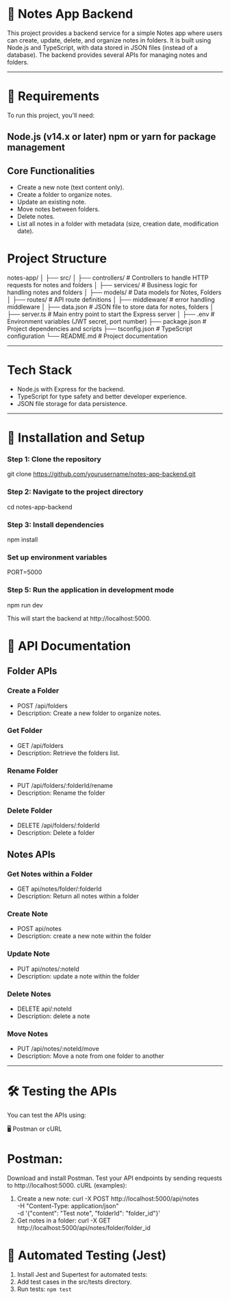 # 📒 **Notes App Backend**
This project provides a backend service for a simple Notes app where users can create, update, delete, and organize notes in folders. It is built using Node.js and TypeScript, with data stored in JSON files (instead of a database). The backend provides several APIs for managing notes and folders.

----------------------------------------------

# 📝 **Requirements**

To run this project, you'll need:

Node.js (v14.x or later)
npm or yarn for package management
--------
## Core Functionalities
* Create a new note (text content only).
*  Create a folder to organize notes.
* Update an existing note.
* Move notes between folders.
* Delete notes.
* List all notes in a folder with metadata (size, creation date, modification date).


# Project Structure
notes-app/
│
├── src/
│   ├── controllers/          # Controllers to handle HTTP requests for notes and folders
│   ├── services/             # Business logic for handling notes and folders
│   ├── models/               # Data models for Notes, Folders
│   ├── routes/               # API route definitions
│   ├── middleware/           # error handling middleware
│   ├── data.json             # JSON file to store data for notes, folders
│   ├── server.ts             # Main entry point to start the Express server
│
├── .env                      # Environment variables (JWT secret, port number)
├── package.json              # Project dependencies and scripts
├── tsconfig.json             # TypeScript configuration
└── README.md                 # Project documentation

-----------------------------------------------

# Tech Stack
* Node.js with Express for the backend.
* TypeScript for type safety and better developer experience.
* JSON file storage for data persistence.

-----------------------------------------------
# 🚀 Installation and Setup
### Step 1: Clone the repository
git clone https://github.com/yourusername/notes-app-backend.git
### Step 2: Navigate to the project directory
cd notes-app-backend
### Step 3: Install dependencies
npm install
### Set up environment variables
PORT=5000
### Step 5: Run the application in development mode
npm run dev


This will start the backend at http://localhost:5000.

# 📑 **API Documentation**

## Folder APIs
### Create a Folder
* POST /api/folders
* Description: Create a new folder to organize notes.
### Get Folder
* GET /api/folders
* Description: Retrieve the folders list.
### Rename Folder
* PUT /api/folders/:folderId/rename
* Description: Rename the folder
### Delete Folder
* DELETE /api/folders/:folderId
* Description: Delete a folder

## Notes APIs
### Get Notes within a Folder
* GET api/notes/folder/:folderId
* Description: Return all notes within a folder
### Create Note
* POST api/notes
* Description: create a new note within the folder
### Update Note
* PUT api/notes/:noteId
* Description: update a note within the folder
### Delete Notes
* DELETE api/:noteId
* Description: delete a note 
### Move Notes
* PUT /api/notes/:noteId/move
* Description: Move a note from one folder to another

--------------------------------------------------------

# 🛠️ **Testing the APIs**
You can test the APIs using:

🖥️ Postman or cURL
# Postman:

Download and install Postman.
Test your API endpoints by sending requests to http://localhost:5000.
cURL (examples):

1. Create a new note:
curl -X POST http://localhost:5000/api/notes \
-H "Content-Type: application/json" \
-d '{"content": "Test note", "folderId": "folder_id"}'
2. Get notes in a folder:
curl -X GET http://localhost:5000/api/notes/folder/folder_id


# 🧪 Automated Testing (Jest)
1. Install Jest and Supertest for automated tests:
2. Add test cases in the src/tests directory.
3. Run tests: `npm test`







